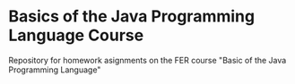 # Basics of the Java Programming Language Course
Repository for homework asignments on the FER course "Basic of the Java Programming Language"
